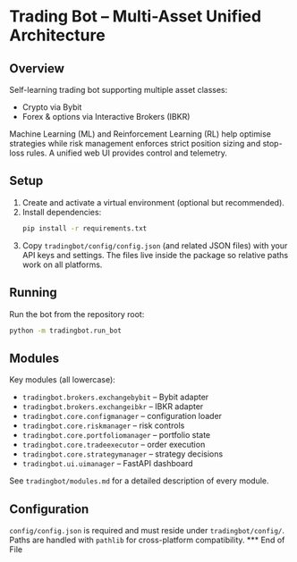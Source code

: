 # Trading Bot – Multi-Asset Unified Architecture

## Overview
Self-learning trading bot supporting multiple asset classes:
- Crypto via Bybit
- Forex & options via Interactive Brokers (IBKR)

Machine Learning (ML) and Reinforcement Learning (RL) help optimise strategies while
risk management enforces strict position sizing and stop-loss rules. A unified web
UI provides control and telemetry.

## Setup
1. Create and activate a virtual environment (optional but recommended).
2. Install dependencies:
   ```bash
   pip install -r requirements.txt
   ```
3. Copy `tradingbot/config/config.json` (and related JSON files) with your API keys
   and settings. The files live inside the package so relative paths work on all
   platforms.

## Running
Run the bot from the repository root:
```bash
python -m tradingbot.run_bot
```

## Modules
Key modules (all lowercase):
- `tradingbot.brokers.exchangebybit` – Bybit adapter
- `tradingbot.brokers.exchangeibkr` – IBKR adapter
- `tradingbot.core.configmanager` – configuration loader
- `tradingbot.core.riskmanager` – risk controls
- `tradingbot.core.portfoliomanager` – portfolio state
- `tradingbot.core.tradeexecutor` – order execution
- `tradingbot.core.strategymanager` – strategy decisions
- `tradingbot.ui.uimanager` – FastAPI dashboard

See `tradingbot/modules.md` for a detailed description of every module.

## Configuration
`config/config.json` is required and must reside under `tradingbot/config/`.
Paths are handled with `pathlib` for cross-platform compatibility.
*** End of File
